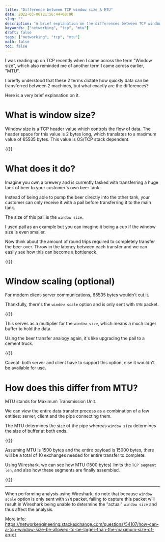 ```yaml
---
title: "Difference between TCP window size & MTU"
date: 2022-03-06T21:56:44+08:00
slug: ""
description: "A brief explanation on the differences between TCP window size & MTU."
keywords: ["networking", "tcp", "mtu"]
draft: false
tags: ["networking", "tcp", "mtu"]
math: false
toc: false
---
```


I was reading up on TCP recently when I came across the term "Window size", which also reminded me of another term I came across earlier, "MTU". 

I briefly understood that these 2 terms dictate how quickly data can be transferred between 2 machines, but what exactly are the differences?

Here is a very brief explanation on it.

# What is window size?

Window size is a TCP header value which controls the flow of data. The header space for this value is 2 bytes long, which translates to a maximum value of 65535 bytes. This value is OS/TCP stack dependent.

{{<zoomable-img src="window-size.png" alt="window-size" position="center" >}}

# What does it do?

Imagine you own a brewery and is currently tasked with transferring a huge tank of beer to your customer's own beer tank. 

Instead of being able to pump the beer directly into the other tank, your customer can only receive it with a pail before transferring it to the main tank.

The size of this pail is the `window size`. 

I used pail as an example but you can imagine it being a cup if the window size is even smaller.

Now think about the amount of round trips required to completely transfer the beer over. Throw in the latency between each transfer and we can easily see how this can become a bottleneck.

{{<zoomable-img src="small-cup.png" alt="small-cup" position="center" >}}

# Window scaling (optional)

For modern client-server communications, 65535 bytes wouldn't cut it.

Thankfully, there's the `window scale` option and is only sent with `SYN` packet. 

{{<zoomable-img src="window-scale.png" alt="window-scale" position="center" >}}

This serves as a multiplier for the `window size`, which means a much larger buffer to hold the data.

Using the beer transfer analogy again, it's like upgrading the pail to a cement truck.

{{<zoomable-img src="big-truck.png" alt="big-truck" position="center" >}}

Caveat: both server and client have to support this option, else it wouldn't be available for use.

# How does this differ from MTU?

MTU stands for Maximum Transmission Unit.

We can view the entire data transfer process as a combination of a few entities: server, client and the pipe connecting them.

The MTU determines the size of the pipe whereas `window size` determines the size of buffer at both ends.

{{<zoomable-img src="mtu.png" alt="mtu" position="center" >}}

Assuming MTU is 1500 bytes and the entire payload is 15000 bytes, there will be a total of 10 exchanges needed for entire transfer to complete.

Using Wireshark, we can see how MTU (1500 bytes) limits the `TCP segment len`, and also how these segments are finally assembled.

{{<zoomable-img src="assembled-segments.png" alt="big-truck" position="center" >}}

---

When performing analysis using Wireshark, do note that because `window scale` option is only sent with `SYN` packet, failing to capture this packet will result in Wireshark being unable to determine the "actual" `window size` and thus affect the analysis.

More info: https://networkengineering.stackexchange.com/questions/54107/how-can-a-tcp-window-size-be-allowed-to-be-larger-than-the-maximum-size-of-an-et